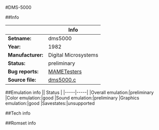 #DMS-5000

##Info

||Info|
|-----|-----|
|**Setname:**|dms5000
|**Year:**|1982
|**Manufacturer:**|Digital Microsystems
|**Status:**|preliminary
|**Bug reports:**|[MAMETesters](http://mametesters.org/view_all_set.php?type=1&temporary=y&search=dms5000.c)
|**Source file:**|[dms5000.c](https://github.com/mamedev/mame/blob/master/src/mess/drivers/dms5000.c)

##Emulation info
|| Status |
|-----|-----|
|Overall emulation:|preliminary
|Color emulation:|good
|Sound emulation:|preliminary
|Graphics emulation:|good
|Savestates:|unsupported

##Tech info

##Romset info

<!--- START OF EDITED COMMENT DO NOT TOUCH TEXT ABOVE-->
